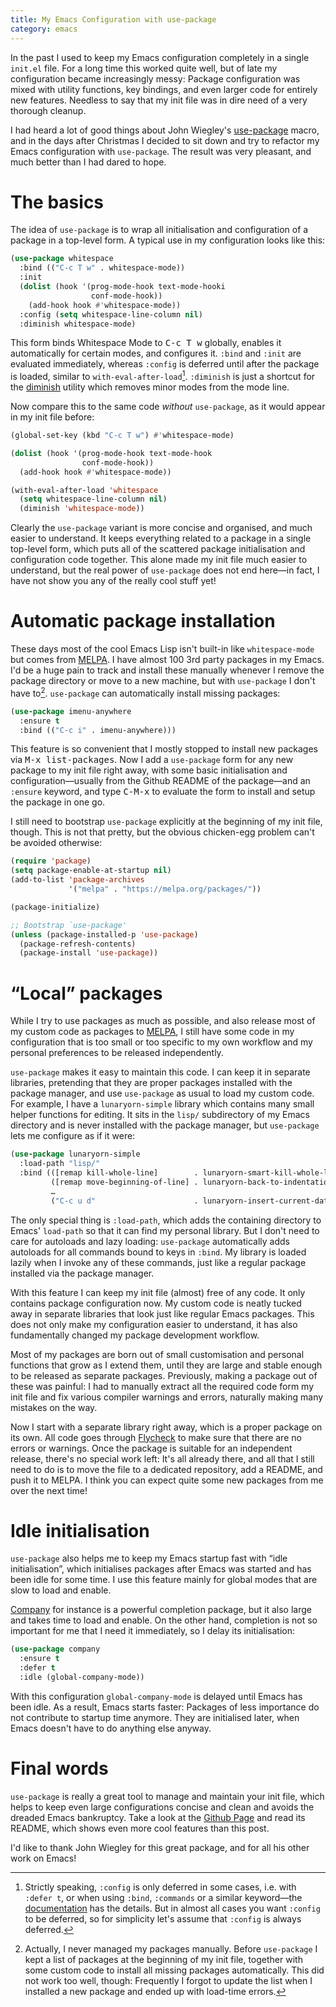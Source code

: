 ```yaml
---
title: My Emacs Configuration with use-package
category: emacs
---
```


In the past I used to keep my Emacs configuration completely in a single
`init.el` file.  For a long time this worked quite well, but of late my
configuration became increasingly messy: Package configuration was mixed with
utility functions, key bindings, and even larger code for entirely new features.
Needless to say that my init file was in dire need of a very thorough cleanup.

I had heard a lot of good things about John Wiegley's [use-package][] macro, and
in the days after Christmas I decided to sit down and try to refactor my Emacs
configuration with `use-package`.  The result was very pleasant, and much better
than I had dared to hope.

<!--more-->

[use-package]: https://github.com/jwiegley/use-package/

The basics
==========

The idea of `use-package` is to wrap all initialisation and configuration of a
package in a top-level form.  A typical use in my configuration looks like this:

```cl
(use-package whitespace
  :bind (("C-c T w" . whitespace-mode))
  :init
  (dolist (hook '(prog-mode-hook text-mode-hooki
                  conf-mode-hook))
    (add-hook hook #'whitespace-mode))
  :config (setq whitespace-line-column nil)
  :diminish whitespace-mode)
```

This form binds Whitespace Mode to <kbd>C-c T w</kbd> globally, enables it
automatically for certain modes, and configures it.  `:bind` and `:init` are
evaluated immediately, whereas `:config` is deferred until after the package is
loaded, similar to `with-eval-after-load`[^2].  `:diminish` is just a shortcut
for the [diminish][] utility which removes minor modes from the mode line.

Now compare this to the same code *without* `use-package`, as it would appear in
my init file before:

```cl
(global-set-key (kbd "C-c T w") #'whitespace-mode)

(dolist (hook '(prog-mode-hook text-mode-hook
                conf-mode-hook))
  (add-hook hook #'whitespace-mode))

(with-eval-after-load 'whitespace
  (setq whitespace-line-column nil)
  (diminish 'whitespace-mode))
```

Clearly the `use-package` variant is more concise and organised, and much easier
to understand.  It keeps everything related to a package in a single top-level
form, which puts all of the scattered package initialisation and configuration
code together.  This alone made my init file much easier to understand, but the
real power of `use-package` does not end here—in fact, I have not show you any
of the really cool stuff yet!

[diminish]: https://github.com/emacsmirror/diminish

Automatic package installation
==============================

These days most of the cool Emacs Lisp isn't built-in like `whitespace-mode` but
comes from [MELPA][].  I have almost 100 3rd party packages in my Emacs.  I'd be
a huge pain to track and install these manually whenever I remove the package
directory or move to a new machine, but with `use-package` I don't have to[^1].
`use-package` can automatically install missing packages:

```cl
(use-package imenu-anywhere
  :ensure t
  :bind (("C-c i" . imenu-anywhere)))
```

This feature is so convenient that I mostly stopped to install new packages via
<kbd>M-x list-packages</kbd>.  Now I add a `use-package` form for any new
package to my init file right away, with some basic initialisation and
configuration—usually from the Github README of the package—and an `:ensure`
keyword, and type <kbd>C-M-x</kbd> to evaluate the form to install and setup the
package in one go.

I still need to bootstrap `use-package` explicitly at the beginning of my init
file, though.  This is not that pretty, but the obvious chicken-egg problem
can't be avoided otherwise:

```cl
(require 'package)
(setq package-enable-at-startup nil)
(add-to-list 'package-archives
             '("melpa" . "https://melpa.org/packages/"))

(package-initialize)

;; Bootstrap `use-package'
(unless (package-installed-p 'use-package)
  (package-refresh-contents)
  (package-install 'use-package))
```

[MELPA]: https://melpa.org

“Local” packages
================

While I try to use packages as much as possible, and also release most of my
custom code as packages to [MELPA][], I still have some code in my configuration
that is too small or too specific to my own workflow and my personal preferences
to be released independently.

`use-package` makes it easy to maintain this code.  I can keep it in separate
libraries, pretending that they are proper packages installed with the package
manager, and use `use-package` as usual to load my custom code.  For example, I
have a `lunaryorn-simple` library which contains many small helper functions for
editing.  It sits in the `lisp/` subdirectory of my Emacs directory and is never
installed with the package manager, but `use-package` lets me configure as if it
were:

```cl
(use-package lunaryorn-simple
  :load-path "lisp/"
  :bind (([remap kill-whole-line]        . lunaryorn-smart-kill-whole-line)
         ([remap move-beginning-of-line] . lunaryorn-back-to-indentation-or-beginning-of-line)
         …
         ("C-c u d"                      . lunaryorn-insert-current-date)))
```

The only special thing is `:load-path`, which adds the containing directory to
Emacs' `load-path` so that it can find my personal library.  But I don't need to
care for autoloads and lazy loading: `use-package` automatically adds autoloads
for all commands bound to keys in `:bind`.  My library is loaded lazily when I
invoke any of these commands, just like a regular package installed via the
package manager.

With this feature I can keep my init file (almost) free of any code.  It only
contains package configuration now.  My custom code is neatly tucked away in
separate libraries that look just like regular Emacs packages.  This does not
only make my configuration easier to understand, it has also fundamentally
changed my package development workflow.

Most of my packages are born out of small customisation and personal functions
that grow as I extend them, until they are large and stable enough to be
released as separate packages.  Previously, making a package out of these was
painful: I had to manually extract all the required code form my init file and
fix various compiler warnings and errors, naturally making many mistakes on the
way.

Now I start with a separate library right away, which is a proper package on its
own.  All code goes through [Flycheck][] to make sure that there are no errors
or warnings.  Once the package is suitable for an independent release, there's
no special work left: It's all already there, and all that I still need to do is
to move the file to a dedicated repository, add a README, and push it to MELPA.
I think you can expect quite some new packages from me over the next time!

[Flycheck]: http://flycheck.org

Idle initialisation
===================

`use-package` also helps me to keep my Emacs startup fast with “idle
initialisation”, which initialises packages after Emacs was started and has been
idle for some time.  I use this feature mainly for global modes that are slow to
load and enable.

[Company][] for instance is a powerful completion package, but it also large and
takes time to load and enable.  On the other hand, completion is not so
important for me that I need it immediately, so I delay its initialisation:

```cl
(use-package company
  :ensure t
  :defer t
  :idle (global-company-mode))
```

With this configuration `global-company-mode` is delayed until Emacs has been
idle.  As a result, Emacs starts faster: Packages of less importance do not
contribute to startup time anymore.  They are initialised later, when Emacs
doesn't have to do anything else anyway.

[Company]: http://company-mode.github.io/

Final words
===========

`use-package` is really a great tool to manage and maintain your init file,
which helps to keep even large configurations concise and clean and avoids the
dreaded Emacs bankruptcy.  Take a look at the [Github Page][use-package] and
read its README, which shows even more cool features than this post.

I'd like to thank John Wiegley for this great package, and for all his other
work on Emacs!

[^1]: Actually, I never managed my packages manually.  Before `use-package` I
      kept a list of packages at the beginning of my init file, together with
      some custom code to install all missing packages automatically.  This did
      not work too well, though: Frequently I forgot to update the list when I
      installed a new package and ended up with load-time errors.

[^2]: Strictly speaking, `:config` is only deferred in some cases, i.e. with
      `:defer t`, or when using `:bind`, `:commands` or a similar keyword—the
      [documentation][use-package] has the details.  But in almost all cases you
      want `:config` to be deferred, so for simplicity let's assume that
      `:config` is always deferred.
